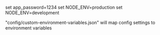 set app_password=1234
set NODE_ENV=production
set NODE_ENV=development

"config/custom-environment-variables.json" will map config settings to environment variables
